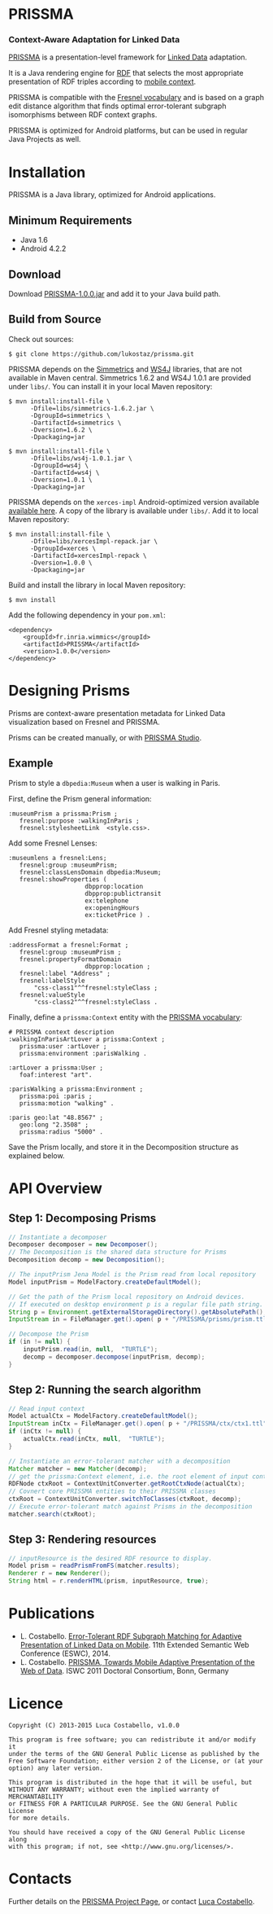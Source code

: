 PRISSMA
===========
### Context-Aware Adaptation for Linked Data

[PRISSMA](http://wimmics.inria.fr/projects/prissma) is a presentation-level framework for [Linked Data](http://linkeddata.org) adaptation.

It is a Java rendering engine for [RDF](http://www.w3.org/TR/rdf11-primer/) that selects the most appropriate presentation of RDF triples according to [mobile context](http://en.wikipedia.org/wiki/Context_awareness).

PRISSMA is compatible with the [Fresnel vocabulary](http://www.w3.org/2005/04/fresnel-info/manual/) and is based on a graph edit distance algorithm that finds optimal error-tolerant subgraph isomorphisms between RDF context graphs.

PRISSMA is optimized for Android platforms, but can be used in regular Java Projects as well.


# Installation

PRISSMA is a Java library, optimized for Android applications.

## Minimum Requirements

+ Java 1.6
+ Android 4.2.2

## Download

Download [PRISSMA-1.0.0.jar](https://github.com/lukostaz/prissma/blob/master/PRISSMA-1.0.0.jar) and add it to your Java build path.

## Build from Source
Check out sources:

	$ git clone https://github.com/lukostaz/prissma.git

PRISSMA depends on the [Simmetrics](https://github.com/Simmetrics/simmetrics) and [WS4J](https://code.google.com/p/ws4j/) libraries, that are not available in Maven central. Simmetrics 1.6.2 and WS4J 1.0.1 are provided under `libs/`. You can install it in your local Maven repository:
	
    $ mvn install:install-file \
          -Dfile=libs/simmetrics-1.6.2.jar \
          -DgroupId=simmetrics \
          -DartifactId=simmetrics \
          -Dversion=1.6.2 \
          -Dpackaging=jar

    $ mvn install:install-file \
          -Dfile=libs/ws4j-1.0.1.jar \
          -DgroupId=ws4j \
          -DartifactId=ws4j \
          -Dversion=1.0.1 \
          -Dpackaging=jar

PRISSMA depends on the `xerces-impl` Android-optimized version available [available here](http://elite.polito.it/index.php/research/downloads/182-jena-on-android-download). A copy of the library is available under `libs/`.
Add it to local Maven repository:

	$ mvn install:install-file \
          -Dfile=libs/xercesImpl-repack.jar \
          -DgroupId=xerces \
          -DartifactId=xercesImpl-repack \
          -Dversion=1.0.0 \
          -Dpackaging=jar


Build and install the library in local Maven repository:
	
    $ mvn install

Add the following dependency in your `pom.xml`:

	<dependency>
        <groupId>fr.inria.wimmics</groupId>
        <artifactId>PRISSMA</artifactId>
        <version>1.0.0</version>
    </dependency>


# Designing Prisms

Prisms are context-aware presentation metadata for Linked Data visualization based on Fresnel and PRISSMA.

Prisms can be created manually, or with [PRISSMA Studio](http://luca.costabello.info/prissma-studio/).

## Example

Prism to style a `dbpedia:Museum` when a user is walking in Paris.

First, define the Prism general information:	
```turtle
:museumPrism a prissma:Prism ;
   fresnel:purpose :walkingInParis ;
   fresnel:stylesheetLink  <style.css>.
```

Add some Fresnel Lenses:
```turtle
:museumlens a fresnel:Lens;
   fresnel:group :museumPrism;
   fresnel:classLensDomain dbpedia:Museum;
   fresnel:showProperties (  
                     dbpprop:location 
                     dbpprop:publictransit 
                     ex:telephone
                     ex:openingHours
                     ex:ticketPrice ) .
```

Add Fresnel styling metadata:

```turtle
:addressFormat a fresnel:Format ;
   fresnel:group :museumPrism ;
   fresnel:propertyFormatDomain 
                     dbpprop:location ;
   fresnel:label "Address" ;
   fresnel:labelStyle 
       "css-class1"^^fresnel:styleClass ;
   fresnel:valueStyle 
       "css-class2"^^fresnel:styleClass .
```

Finally, define a `prissma:Context` entity with the [PRISSMA vocabulary](http://ns.inria.fr/prissma/v2/prissma_v2.html):
```turtle
# PRISSMA context description
:walkingInParisArtLover a prissma:Context ;
   prissma:user :artLover ; 
   prissma:environment :parisWalking .
    
:artLover a prissma:User ;
   foaf:interest "art".

:parisWalking a prissma:Environment ;
   prissma:poi :paris ;
   prissma:motion "walking" .
	
:paris geo:lat "48.8567" ;
   geo:long "2.3508" ;
   prissma:radius "5000" .
```
Save the Prism locally, and store it in the Decomposition structure as explained below.



# API Overview

## Step 1: Decomposing Prisms

```java
// Instantiate a decomposer
Decomposer decomposer = new Decomposer();
// The Decomposition is the shared data structure for Prisms
Decomposition decomp = new Decomposition();

// The inputPrism Jena Model is the Prism read from local repository
Model inputPrism = ModelFactory.createDefaultModel();

// Get the path of the Prism local repository on Android devices.
// If executed on desktop environment p is a regular file path string.
String p = Environment.getExternalStorageDirectory().getAbsolutePath();
InputStream in = FileManager.get().open( p + "/PRISSMA/prisms/prism.ttl" );

// Decompose the Prism
if (in != null) {
    inputPrism.read(in, null,  "TURTLE");
    decomp = decomposer.decompose(inputPrism, decomp);
}

```

## Step 2: Running the search algorithm

```java
// Read input context
Model actualCtx = ModelFactory.createDefaultModel();
InputStream inCtx = FileManager.get().open( p + "/PRISSMA/ctx/ctx1.ttl" );
if (inCtx != null) {
    actualCtx.read(inCtx, null,  "TURTLE");
}

// Instantiate an error-tolerant matcher with a decomposition
Matcher matcher = new Matcher(decomp);
// get the prissma:Context element, i.e. the root element of input context
RDFNode ctxRoot = ContextUnitConverter.getRootCtxNode(actualCtx);
// Covnert core PRISSMA entities to their PRISSMA classes
ctxRoot = ContextUnitConverter.switchToClasses(ctxRoot, decomp);
// Execute error-tolerant match against Prisms in the decomposition
matcher.search(ctxRoot);

```

## Step 3: Rendering resources

```java
// inputResource is the desired RDF resource to display.
Model prism = readPrismFromFS(matcher.results);
Renderer r = new Renderer();
String html = r.renderHTML(prism, inputResource, true);

```


# Publications


+ L. Costabello. [Error-Tolerant RDF Subgraph Matching for Adaptive Presentation of Linked Data on Mobile](http://2014.eswc-conferences.org/sites/default/files/papers/paper_81.pdf). 11th Extended Semantic Web Conference (ESWC), 2014.
+ L. Costabello. [PRISSMA, Towards Mobile Adaptive Presentation of the Web of Data](http://iswc2011.semanticweb.org/fileadmin/iswc/Papers/DC_Proposals/70320273.pdf). ISWC 2011 Doctoral Consortium, Bonn, Germany

# Licence
	
    Copyright (C) 2013-2015 Luca Costabello, v1.0.0

    This program is free software; you can redistribute it and/or modify it
    under the terms of the GNU General Public License as published by the
    Free Software Foundation; either version 2 of the License, or (at your
    option) any later version.

    This program is distributed in the hope that it will be useful, but
    WITHOUT ANY WARRANTY; without even the implied warranty of MERCHANTABILITY
    or FITNESS FOR A PARTICULAR PURPOSE. See the GNU General Public License
    for more details.

    You should have received a copy of the GNU General Public License along
    with this program; if not, see <http://www.gnu.org/licenses/>.

# Contacts
Further details on the [PRISSMA Project Page](http://wimmics.inria.fr/projects/prissma/), or contact [Luca Costabello](http://luca.costabello.info).

